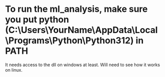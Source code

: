 # To run the ml_analysis, make sure you put python (C:\Users\YourName\AppData\Local\Programs\Python\Python312) in PATH

It needs access to the dll on windows at least. Will need to see how it works on linux.